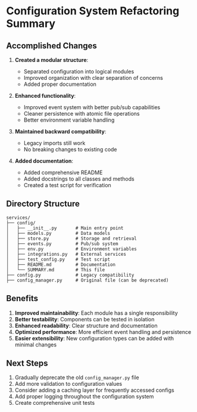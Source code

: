 # Configuration System Refactoring Summary

## Accomplished Changes

1. **Created a modular structure**:
   - Separated configuration into logical modules
   - Improved organization with clear separation of concerns
   - Added proper documentation

2. **Enhanced functionality**:
   - Improved event system with better pub/sub capabilities
   - Cleaner persistence with atomic file operations
   - Better environment variable handling

3. **Maintained backward compatibility**:
   - Legacy imports still work
   - No breaking changes to existing code

4. **Added documentation**:
   - Added comprehensive README
   - Added docstrings to all classes and methods
   - Created a test script for verification

## Directory Structure

```
services/
├── config/
│   ├── __init__.py       # Main entry point
│   ├── models.py         # Data models
│   ├── store.py          # Storage and retrieval
│   ├── events.py         # Pub/sub system
│   ├── env.py            # Environment variables
│   ├── integrations.py   # External services
│   ├── test_config.py    # Test script
│   ├── README.md         # Documentation
│   └── SUMMARY.md        # This file
├── config.py             # Legacy compatibility
├── config_manager.py     # Original file (can be deprecated)
```

## Benefits

1. **Improved maintainability**: Each module has a single responsibility
2. **Better testability**: Components can be tested in isolation
3. **Enhanced readability**: Clear structure and documentation
4. **Optimized performance**: More efficient event handling and persistence
5. **Easier extensibility**: New configuration types can be added with minimal changes

## Next Steps

1. Gradually deprecate the old `config_manager.py` file
2. Add more validation to configuration values
3. Consider adding a caching layer for frequently accessed configs
4. Add proper logging throughout the configuration system
5. Create comprehensive unit tests 